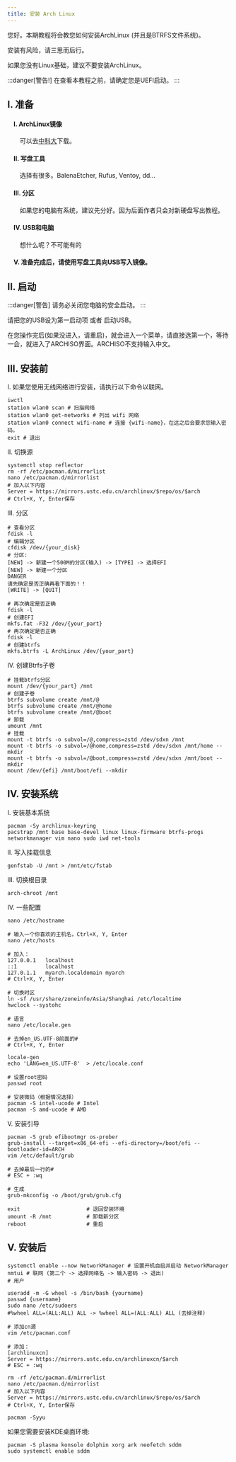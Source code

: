 ```yaml
---
title: 安装 Arch Linux
---
```


您好。本期教程将会教您如何安装ArchLinux (并且是BTRFS文件系统)。

安装有风险，请三思而后行。

如果您没有Linux基础，建议不要安装ArchLinux。

:::danger[警告!]
在查看本教程之前，请确定您是UEFI启动。
:::



## I. 准备
#### &emsp;I. ArchLinux镜像
&emsp;&emsp;可以去[中科大](https://mirrors.ustc.edu.cn/archlinux/iso/latest/)下载。
#### &emsp;II. 写盘工具
&emsp;&emsp;选择有很多。BalenaEtcher, Rufus, Ventoy, dd...
#### &emsp;III. 分区
&emsp;&emsp;如果您的电脑有系统，建议先分好。因为后面作者只会对新硬盘写出教程。
#### &emsp;IV. USB和电脑
&emsp;&emsp;想什么呢？不可能有的

#### &emsp;V. 准备完成后，请使用写盘工具向USB写入镜像。

## II.  启动
   :::danger[警告]
   请务必关闭您电脑的安全启动。
   :::

   请把您的USB设为第一启动项 或者 启动USB。

   在您操作完后(如果没进入，请重启)，就会进入一个菜单，请直接选第一个，等待一会，就进入了ARCHISO界面。ARCHISO不支持输入中文。

## III. 安装前

   I. 如果您使用无线网络进行安装，请执行以下命令以联网。

```shell
iwctl
station wlan0 scan # 扫描网络
station wlan0 get-networks # 列出 wifi 网络
station wlan0 connect wifi-name # 连接 {wifi-name}，在这之后会要求您输入密码。
exit # 退出
```

   II. 切换源

```shell
systemctl stop reflector
rm -rf /etc/pacman.d/mirrorlist
nano /etc/pacman.d/mirrorlist
# 加入以下内容
Server = https://mirrors.ustc.edu.cn/archlinux/$repo/os/$arch
# Ctrl+X, Y, Enter保存
```

   III. 分区

```shell
# 查看分区
fdisk -l
# 编辑分区
cfdisk /dev/{your_disk}
# 分区:
[NEW] -> 新建一个500M的分区(输入) -> [TYPE] -> 选择EFI
[NEW] -> 新建一个分区
DANGER
请先确定是否正确再看下面的！！
[WRITE] -> [QUIT]

# 再次确定是否正确
fdisk -l
# 创建EFI
mkfs.fat -F32 /dev/{your_part}
# 再次确定是否正确
fdisk -l
# 创建btrfs
mkfs.btrfs -L ArchLinux /dev/{your_part}
```

   IV. 创建Btrfs子卷

```shell
# 挂载btrfs分区
mount /dev/{your_part} /mnt
# 创建子卷
btrfs subvolume create /mnt/@
btrfs subvolume create /mnt/@home
btrfs subvolume create /mnt/@boot
# 卸载
umount /mnt
# 挂载
mount -t btrfs -o subvol=/@,compress=zstd /dev/sdxn /mnt
mount -t btrfs -o subvol=/@home,compress=zstd /dev/sdxn /mnt/home --mkdir
mount -t btrfs -o subvol=/@boot,compress=zstd /dev/sdxn /mnt/boot --mkdir
mount /dev/{efi} /mnt/boot/efi --mkdir
```

## IV. 安装系统

   I. 安装基本系统

```shell
pacman -Sy archlinux-keyring
pacstrap /mnt base base-devel linux linux-firmware btrfs-progs networkmanager vim nano sudo iwd net-tools
```

   II. 写入挂载信息

```shell
genfstab -U /mnt > /mnt/etc/fstab
```

   III. 切换根目录

```shell
arch-chroot /mnt
```

   IV. 一些配置

```shell
nano /etc/hostname

# 输入一个你喜欢的主机名，Ctrl+X, Y, Enter
nano /etc/hosts

# 加入：
127.0.0.1   localhost
::1         localhost
127.0.1.1   myarch.localdomain myarch
# Ctrl+X, Y, Enter

# 切换时区
ln -sf /usr/share/zoneinfo/Asia/Shanghai /etc/localtime
hwclock --systohc

# 语言
nano /etc/locale.gen

# 去掉en_US.UTF-8前面的#
# Ctrl+X, Y, Enter

locale-gen
echo 'LANG=en_US.UTF-8'  > /etc/locale.conf

# 设置root密码
passwd root

# 安装微码（根据情况选择）
pacman -S intel-ucode # Intel
pacman -S amd-ucode # AMD
```

   V. 安装引导

```shell
pacman -S grub efibootmgr os-prober
grub-install --target=x86_64-efi --efi-directory=/boot/efi --bootloader-id=ARCH
vim /etc/default/grub

# 去掉最后一行的#
# ESC + :wq

# 生成
grub-mkconfig -o /boot/grub/grub.cfg

exit                     # 退回安装环境
umount -R /mnt           # 卸载新分区
reboot                   # 重启
```

## V. 安装后

```shell
systemctl enable --now NetworkManager # 设置开机自启并启动 NetworkManager
nmtui # 联网 (第二个 -> 选择网络名 -> 输入密码 -> 退出)
# 用户

useradd -m -G wheel -s /bin/bash {yourname}
passwd {username}
sudo nano /etc/sudoers
#%wheel ALL=(ALL:ALL) ALL -> %wheel ALL=(ALL:ALL) ALL (去掉注释)

# 添加cn源
vim /etc/pacman.conf

# 添加：
[archlinuxcn]
Server = https://mirrors.ustc.edu.cn/archlinuxcn/$arch
# ESC + :wq

rm -rf /etc/pacman.d/mirrorlist
nano /etc/pacman.d/mirrorlist
# 加入以下内容
Server = https://mirrors.ustc.edu.cn/archlinux/$repo/os/$arch
# Ctrl+X, Y, Enter保存

pacman -Syyu
```

   如果您需要安装KDE桌面环境:

```shell
pacman -S plasma konsole dolphin xorg ark neofetch sddm
sudo systemctl enable sddm
```
